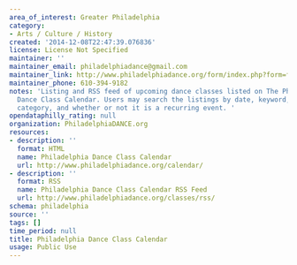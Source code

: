 ```yaml
---
area_of_interest: Greater Philadelphia
category:
- Arts / Culture / History
created: '2014-12-08T22:47:39.076836'
license: License Not Specified
maintainer: ''
maintainer_email: philadelphiadance@gmail.com
maintainer_link: http://www.philadelphiadance.org/form/index.php?form=fm_ad033
maintainer_phone: 610-394-9182
notes: 'Listing and RSS feed of upcoming dance classes listed on The Philadelphia
  Dance Class Calendar. Users may search the listings by date, keyword, location,
  category, and whether or not it is a recurring event. '
opendataphilly_rating: null
organization: PhiladelphiaDANCE.org
resources:
- description: ''
  format: HTML
  name: Philadelphia Dance Class Calendar
  url: http://www.philadelphiadance.org/calendar/
- description: ''
  format: RSS
  name: Philadelphia Dance Class Calendar RSS Feed
  url: http://www.philadelphiadance.org/classes/rss/
schema: philadelphia
source: ''
tags: []
time_period: null
title: Philadelphia Dance Class Calendar
usage: Public Use
---
```

